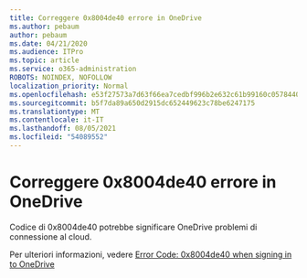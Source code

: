```yaml
---
title: Correggere 0x8004de40 errore in OneDrive
ms.author: pebaum
author: pebaum
ms.date: 04/21/2020
ms.audience: ITPro
ms.topic: article
ms.service: o365-administration
ROBOTS: NOINDEX, NOFOLLOW
localization_priority: Normal
ms.openlocfilehash: e53f27573a7d63f66ea7cedbf996b2e632c61b99160c0578440e33b19a598714
ms.sourcegitcommit: b5f7da89a650d2915dc652449623c78be6247175
ms.translationtype: MT
ms.contentlocale: it-IT
ms.lasthandoff: 08/05/2021
ms.locfileid: "54089552"
---
```

# <a name="fix-0x8004de40-error-in-onedrive"></a>Correggere 0x8004de40 errore in OneDrive

Codice di 0x8004de40 potrebbe significare OneDrive problemi di connessione al cloud. 

Per ulteriori informazioni, vedere [Error Code: 0x8004de40 when signing in to OneDrive](/sharepoint/troubleshoot/administration/error-0x8004de40-in-onedrive)